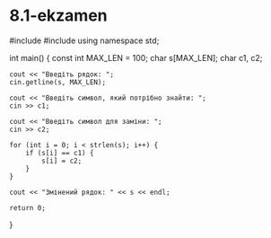# 8.1-ekzamen
#include <iostream>
#include <cstring>
using namespace std;

int main() {
    const int MAX_LEN = 100;
    char s[MAX_LEN];
    char c1, c2;

    cout << "Введіть рядок: ";
    cin.getline(s, MAX_LEN);

    cout << "Введіть символ, який потрібно знайти: ";
    cin >> c1;

    cout << "Введіть символ для заміни: ";
    cin >> c2;

    for (int i = 0; i < strlen(s); i++) {
        if (s[i] == c1) {
            s[i] = c2;
        }
    }

    cout << "Змінений рядок: " << s << endl;

    return 0;
}

